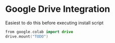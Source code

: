 # Google Drive Integration

Easiest to do this before executing install script

```swift
from google.colab import drive
drive.mount("TODO")
```
